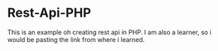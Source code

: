 # Rest-Api-PHP
This is an example oh creating rest api in PHP. I am also a learner, so i would be pasting the link from where i learned.
